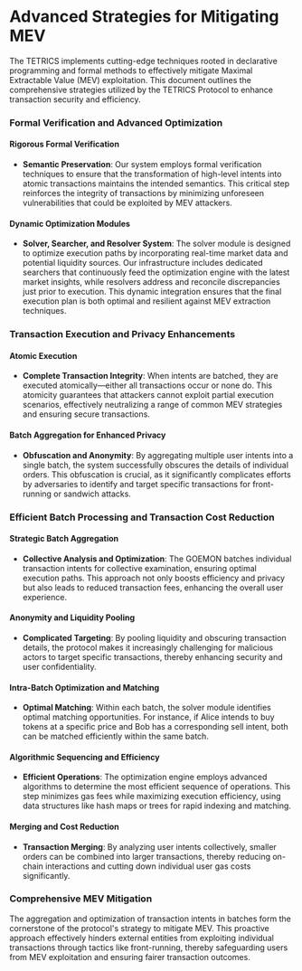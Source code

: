 # Advanced Strategies for Mitigating MEV

The TETRICS  implements cutting-edge techniques rooted in declarative programming and formal methods to effectively mitigate Maximal Extractable Value (MEV) exploitation. This document outlines the comprehensive strategies utilized by the TETRICS Protocol to enhance transaction security and efficiency.

### Formal Verification and Advanced Optimization

#### Rigorous Formal Verification

* **Semantic Preservation**: Our system employs formal verification techniques to ensure that the transformation of high-level intents into atomic transactions maintains the intended semantics. This critical step reinforces the integrity of transactions by minimizing unforeseen vulnerabilities that could be exploited by MEV attackers.

#### Dynamic Optimization Modules

* **Solver, Searcher, and Resolver System**: The solver module is designed to optimize execution paths by incorporating real-time market data and potential liquidity sources. Our infrastructure includes dedicated searchers that continuously feed the optimization engine with the latest market insights, while resolvers address and reconcile discrepancies just prior to execution. This dynamic integration ensures that the final execution plan is both optimal and resilient against MEV extraction techniques.

### Transaction Execution and Privacy Enhancements

#### Atomic Execution

* **Complete Transaction Integrity**: When intents are batched, they are executed atomically—either all transactions occur or none do. This atomicity guarantees that attackers cannot exploit partial execution scenarios, effectively neutralizing a range of common MEV strategies and ensuring secure transactions.

#### Batch Aggregation for Enhanced Privacy

* **Obfuscation and Anonymity**: By aggregating multiple user intents into a single batch, the system successfully obscures the details of individual orders. This obfuscation is crucial, as it significantly complicates efforts by adversaries to identify and target specific transactions for front-running or sandwich attacks.

### Efficient Batch Processing and Transaction Cost Reduction

#### Strategic Batch Aggregation

* **Collective Analysis and Optimization**: The GOEMON batches individual transaction intents for collective examination, ensuring optimal execution paths. This approach not only boosts efficiency and privacy but also leads to reduced transaction fees, enhancing the overall user experience.

#### Anonymity and Liquidity Pooling

* **Complicated Targeting**: By pooling liquidity and obscuring transaction details, the protocol makes it increasingly challenging for malicious actors to target specific transactions, thereby enhancing security and user confidentiality.

#### Intra-Batch Optimization and Matching

* **Optimal Matching**: Within each batch, the solver module identifies optimal matching opportunities. For instance, if Alice intends to buy tokens at a specific price and Bob has a corresponding sell intent, both can be matched efficiently within the same batch.

#### Algorithmic Sequencing and Efficiency

* **Efficient Operations**: The optimization engine employs advanced algorithms to determine the most efficient sequence of operations. This step minimizes gas fees while maximizing execution efficiency, using data structures like hash maps or trees for rapid indexing and matching.

#### Merging and Cost Reduction

* **Transaction Merging**: By analyzing user intents collectively, smaller orders can be combined into larger transactions, thereby reducing on-chain interactions and cutting down individual user gas costs significantly.

### Comprehensive MEV Mitigation

The aggregation and optimization of transaction intents in batches form the cornerstone of the protocol's strategy to mitigate MEV. This proactive approach effectively hinders external entities from exploiting individual transactions through tactics like front-running, thereby safeguarding users from MEV exploitation and ensuring fairer transaction outcomes.
